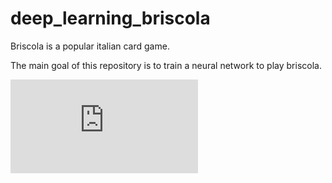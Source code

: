 # deep_learning_briscola

Briscola is a popular italian card game. 

The main goal of this repository is to train a neural network to play briscola.

![img](http://latex.codecogs.com/svg.latex?%5Cfrac%7B%5Csigma%7D%7B%5Cmu%7D)
